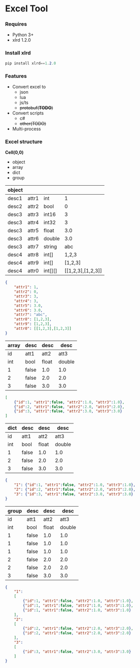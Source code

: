 # Excel Tool

### **Requires**
- Python 3+
- xlrd 1.2.0

### **Install xlrd**
```c#
pip install xlrd==1.2.0
```

### **Features**
- Convert excel to
  - json
  - lua
  - js/ts
  - ~~protobuf(**TODO**)~~
- Convert scripts
  - c#
  - ~~other(TODO)~~
- Multi-process



### **Excel structure**

**Cell(0,0)**
- object
- array
- dict
- group


| object|       |              |        |
| ----- | ----- | ------------ | ------ |
| desc1 | attr1 | int          | 1      |
| desc2 | attr2 | bool         | 0      |
| desc3 | attr3 | int16        | 3      |
| desc3 | attr4 | int32        | 3      |
| desc3 | attr5 | float        | 3.0    |
| desc3 | attr6 | double       | 3.0    |
| desc3 | attr7 | string       | abc    |
| desc4 | attr8 | int[]        |1,2,3   |
| desc4 | attr9 | int[]        |[1,2,3] |
| desc4 | attr0 | int[][]      |[[1,2,3],[1,2,3]] |

```JSON
{
    "attr1": 1,
    "attr2": 0,
    "attr3": 3,
    "attr4": 3,
    "attr5": 3.0,
    "attr6": 3.0,
    "attr7": "abc",
    "attr8": [1,2,3],
    "attr9": [1,2,3],
    "attr0": [[1,2,3],[1,2,3]]
}
```


| array | desc | desc  | desc   |
| ----- | ---- | ----- | ------ |
| id    | att1 | att2  | att3   |
| int   | bool | float | double |
| 1     | false| 1.0   | 1.0    |
| 2     | false| 2.0   | 2.0    |
| 3     | false| 3.0   | 3.0    |

```JSON
[
    {"id":1, "attr1":false, "attr2":1.0, "attr3":1.0},
    {"id":2, "attr1":false, "attr2":2.0, "attr3":2.0},
    {"id":3, "attr1":false, "attr2":3.0, "attr3":3.0}
]
```


| dict  | desc | desc  | desc   |
| ----- | ---- | ----- | ------ |
| id    | att1 | att2  | att3   |
| int   | bool | float | double |
| 1     | false| 1.0   | 1.0    |
| 2     | false| 2.0   | 2.0    |
| 3     | false| 3.0   | 3.0    |

```JSON
{
    "1": {"id":1, "attr1":false, "attr2":1.0, "attr3":1.0},
    "2": {"id":2, "attr1":false, "attr2":2.0, "attr3":2.0},
    "3": {"id":3, "attr1":false, "attr2":3.0, "attr3":3.0}
}
```

| group | desc | desc  | desc   |
| ----- | ---- | ----- | ------ |
| id    | att1 | att2  | att3   |
| int   | bool | float | double |
| 1     | false| 1.0   | 1.0    |
| 1     | false| 1.0   | 1.0    |
| 1     | false| 1.0   | 1.0    |
| 2     | false| 2.0   | 2.0    |
| 2     | false| 2.0   | 2.0    |
| 3     | false| 3.0   | 3.0    |

```JSON
{
    "1":
    [
        {"id":1, "attr1":false, "attr2":1.0, "attr3":1.0},
        {"id":1, "attr1":false, "attr2":1.0, "attr3":1.0},
        {"id":1, "attr1":false, "attr2":1.0, "attr3":1.0}
    ],
    "2":
    [
        {"id":2, "attr1":false, "attr2":2.0, "attr3":2.0},
        {"id":2, "attr1":false, "attr2":2.0, "attr3":2.0}
    ],
    "3":
    [
        {"id":3, "attr1":false, "attr2":3.0, "attr3":3.0}
    ]
}
```